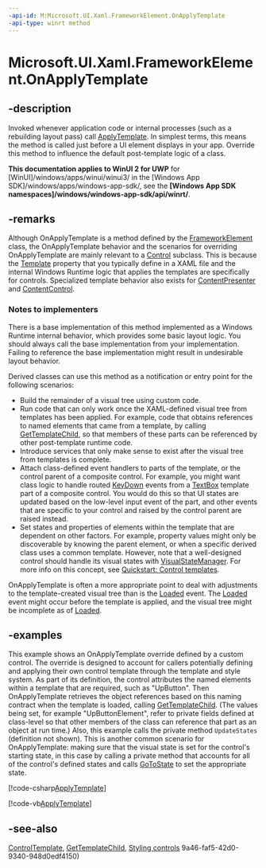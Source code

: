 ```yaml
---
-api-id: M:Microsoft.UI.Xaml.FrameworkElement.OnApplyTemplate
-api-type: winrt method
---
```


<!-- Method syntax
virtual protected void OnApplyTemplate()
-->

# Microsoft.UI.Xaml.FrameworkElement.OnApplyTemplate

## -description
Invoked whenever application code or internal processes (such as a rebuilding layout pass) call [ApplyTemplate](../microsoft.ui.xaml.controls/control_applytemplate_1368990630.md). In simplest terms, this means the method is called just before a UI element displays in your app. Override this method to influence the default post-template logic of a class.

**This documentation applies to WinUI 2 for UWP** for [WinUI]/windows/apps/winui/winui3/ in the [Windows App SDK]/windows/apps/windows-app-sdk/, see the **[Windows App SDK namespaces]/windows/windows-app-sdk/api/winrt/**.

## -remarks
Although OnApplyTemplate is a method defined by the [FrameworkElement](frameworkelement.md) class, the OnApplyTemplate behavior and the scenarios for overriding OnApplyTemplate are mainly relevant to a [Control](../microsoft.ui.xaml.controls/control.md) subclass. This is because the [Template](../microsoft.ui.xaml.controls/control_template.md) property that you typically define in a XAML file and the internal Windows Runtime logic that applies the templates are specifically for controls. Specialized template behavior also exists for [ContentPresenter](../microsoft.ui.xaml.controls/contentpresenter.md) and [ContentControl](../microsoft.ui.xaml.controls/contentcontrol.md).

### Notes to implementers

There is a base implementation of this method implemented as a Windows Runtime internal behavior, which provides some basic layout logic. You should always call the base implementation from your implementation. Failing to reference the base implementation might result in undesirable layout behavior. 
<!--If deriving from Control or further subclasses, the Control implementation calls the FrameworkElement base. Therefore, this accesses the native-level implementation implicitly if you call the immediate base.-->

Derived classes can use this method as a notification or entry point for the following scenarios:

+ Build the remainder of a visual tree using custom code.
+ Run code that can only work once the XAML-defined visual tree from templates has been applied. For example, code that obtains references to named elements that came from a template, by calling [GetTemplateChild](../microsoft.ui.xaml.controls/control_gettemplatechild_501346084.md), so that members of these parts can be referenced by other post-template runtime code.
+ Introduce services that only make sense to exist after the visual tree from templates is complete.
+ Attach class-defined event handlers to parts of the template, or the control parent of a composite control. For example, you might want class logic to handle routed [KeyDown](uielement_keydown.md) events from a [TextBox](../microsoft.ui.xaml.controls/textbox.md) template part of a composite control. You would do this so that UI states are updated based on the low-level input event of the part, and other events that are specific to your control and raised by the control parent are raised instead.
+ Set states and properties of elements within the template that are dependent on other factors. For example, property values might only be discoverable by knowing the parent element, or when a specific derived class uses a common template. However, note that a well-designed control should handle its visual states with [VisualStateManager](visualstatemanager.md). For more info on this concept, see [Quickstart: Control templates](/previous-versions/windows/apps/hh465374(v=win.10)).
<!--This conceptual link is a little weak but it's all there is available right now. Hoping for a dedicated conceptual about VisualStateManager and in particular calling GoToState yourself from code.-->
OnApplyTemplate is often a more appropriate point to deal with adjustments to the template-created visual tree than is the [Loaded](frameworkelement_loaded.md) event. The [Loaded](frameworkelement_loaded.md) event might occur before the template is applied, and the visual tree might be incomplete as of [Loaded](frameworkelement_loaded.md).
<!--Query is out on this note, it came from Silverlight. My guess is still applies.-->

## -examples
This example shows an OnApplyTemplate override defined by a custom control. The override is designed to account for callers potentially defining and applying their own control template through the template and style system. As part of its definition, the control attributes the named elements within a template that are required, such as "UpButton". Then OnApplyTemplate retrieves the object references based on this naming contract when the template is loaded, calling [GetTemplateChild](../microsoft.ui.xaml.controls/control_gettemplatechild_501346084.md). (The values being set, for example "UpButtonElement", refer to private fields defined at class-level so that other members of the class can reference that part as an object at run time.) Also, this example calls the private method `UpdateStates` (definition not shown). This is another common scenario for OnApplyTemplate: making sure that the visual state is set for the control's starting state, in this case by calling a private method that accounts for all of the control's defined states and calls [GoToState](visualstatemanager_gotostate_51722231.md) to set the appropriate state.



[!code-csharp[ApplyTemplate](../microsoft.ui.xaml/code/NumericUpDownCustomControl/csharp/NumericUpDownCustomControl.cs#SnippetApplyTemplate)]

[!code-vb[ApplyTemplate](../microsoft.ui.xaml/code/NumericUpDownCustomControl/vbnet/NumericUpDown.vb#SnippetApplyTemplate)]

## -see-also
[ControlTemplate](../microsoft.ui.xaml.controls/controltemplate.md), [GetTemplateChild](../microsoft.ui.xaml.controls/control_gettemplatechild_501346084.md), [Styling controls](/windows/uwp/controls-and-patterns/styling-controls)
9a46-faf5-42d0-9340-948d0edf4150)
